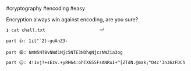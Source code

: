 #cryptography #encoding #easy

Encryption always win against encoding, are you sure?

```
❯ cat chall.txt                     ─╯

part 👍: 1i["`2)-guAnZ3-

part 😁: NmN5NTBvNWd1Njc5NTE3NDhqNjczNWZia3og

part 😒: 4!1vj!+sEzv.+yRH64:ohTXG55FsANRuI+^[ZTdN.@mak;^D4c'3n36zFDCh
```
